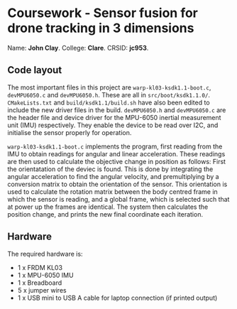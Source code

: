 # Coursework - Sensor fusion for drone tracking in 3 dimensions
Name: **John Clay**. College: **Clare**. CRSID: **jc953**.

## Code layout
The most important files in this project are `warp-kl03-ksdk1.1-boot.c`, `devMPU6050.c` and `devMPU6050.h`. These are all in `src/boot/ksdk1.1.0/`. `CMakeLists.txt` and `build/ksdk1.1/build.sh` have also been edited to include the new driver files in the build.
`devMPU6050.h` and `devMPU6050.c` are the header file and device driver for the MPU-6050 inertial measurement unit (IMU) respectively. They enable the device to be read over I2C, and initialise the sensor properly for operation.

`warp-kl03-ksdk1.1-boot.c` implements the program, first reading from the IMU to obtain readings for angular and linear acceleration. These readings are then used to calculate the objective change in position as follows:
First the orientatation of the deviec is found. This is done by integrating the angular acceleration to find the angular velocity, and premultiplying by a conversion matrix to obtain the orientation of the sensor.
This orientation is used to calculate the rotation matrix between the body centred frame in which the sensor is reading, and a global frame, which is selected such that at power up the frames are identical. The system then calculates the position change, and prints the new final coordinate each iteration. 

## Hardware
The required hardware is:
* 1 x FRDM KL03
* 1 x MPU-6050 IMU
* 1 x Breadboard
* 5 x jumper wires
* 1 x USB mini to USB A cable for laptop connection (if printed output)
